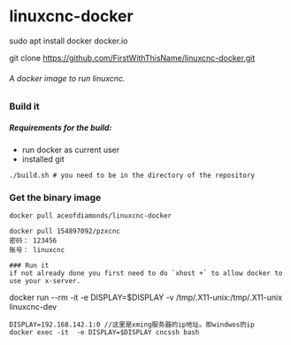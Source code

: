 # linuxcnc-docker
sudo apt install docker docker.io

git clone https://github.com/FirstWithThisName/linuxcnc-docker.git
###### A docker image to run linuxcnc.

### Build it

##### Requirements for the build:
* run docker as current user
* installed git

```
./build.sh # you need to be in the directory of the repository
```

### Get the binary image
```
docker pull aceofdiamonds/linuxcnc-docker

docker pull 154897092/pzxcnc
密码： 123456
账号： linuxcnc

### Run it
if not already done you first need to do `xhost +` to allow docker to use your x-server.

```
docker run --rm -it -e DISPLAY=$DISPLAY -v /tmp/.X11-unix:/tmp/.X11-unix  linuxcnc-dev

```
DISPLAY=192.168.142.1:0 //这里是xming服务器的ip地址。即windwos的ip
docker exec -it  -e DISPLAY=$DISPLAY cncssh bash
